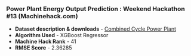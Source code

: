 ### Power Plant Energy Output Prediction : Weekend Hackathon #13 (Machinehack.com)
* **Dataset description & downloads** - [Combined Cycle Power Plant](https://www.machinehack.com/hackathons/power_plant_energy_output_prediction_weekend_hackathon_13)
* **Algorithm Used** - XGBoost Regressor
* **Machine Hack Rank** - 41
* **RMSE Score** - 2.36285
